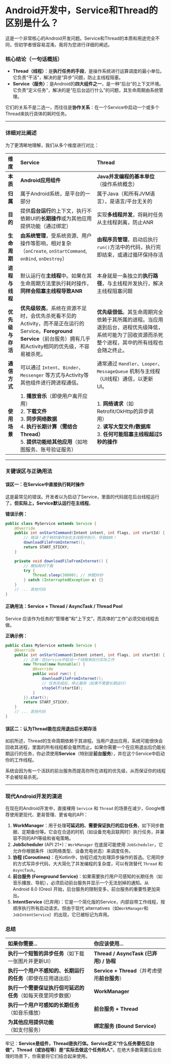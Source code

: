 # Android开发中，Service和Thread的区别是什么？

这是一个非常核心的Android开发问题。Service和Thread的本质和用途完全不同，但初学者很容易混淆。我将为您进行详细的阐述。

### 核心结论（一句话概括）

*   **Thread（线程）**：是**执行任务的手段**，是操作系统进行运算调度的最小单位。它负责“干活”，解决的是“异步”问题，防止主线程阻塞。
*   **Service（服务）**：是Android的**四大组件之一**，是一种“后台”的上下文环境。它负责“定义任务”，解决的是“在后台运行什么”的问题，其生命周期由系统管理。

它们的关系不是二选一，而往往是**协作关系**：在一个Service中启动一个或多个Thread来执行具体的耗时任务。

---

### 详细对比阐述

为了更清晰地理解，我们从多个维度进行对比：

| 维度 | Service | Thread |
| :--- | :--- | :--- |
| **本质** | **Android应用组件** | **Java并发编程的基本单位**（操作系统概念） |
| **归属** | 属于Android系统，是平台的一部分 | 属于Java（和所有JVM语言），是语言/平台无关的 |
| **目的** | 提供**后台运行**的上下文，执行不依赖UI的**长期操作**或为其他应用提供功能（通过绑定） | 实现**多线程并发**，将耗时任务从主线程剥离，防止ANR |
| **生命周期** | **由系统管理**，受系统资源、用户操作等影响，相对复杂（`onCreate`, `onStartCommand`, `onBind`, `onDestroy`） | **由程序员管理**，启动后执行`run()`方法中的代码，执行完即结束，或通过循环保持存活 |
| **进程与线程** | 默认运行在**主线程**中。如果在其生命周期方法里执行耗时操作，**同样会阻塞主线程导致ANR** | 本身就是一条独立的**执行路径**，与主线程并发执行，解决主线程阻塞问题 |
| **优先级与存活** | **优先级较高**。系统在资源不足时，会优先杀死看不见的Activity，而不是正在运行的Service。**Foreground Service**（前台服务）拥有几乎和Activity相同的优先级，不容易被杀死。 | **优先级很低**。其生命周期完全依赖于其所属的进程。当应用退到后台，进程优先级降低，系统可能为了回收资源而杀死整个进程，其中的所有线程也会随之终止。 |
| **通信方式** | 可以通过 `Intent`、`Binder`、`Messenger` 等方式与Activity等其他组件进行跨进程通信。 | 通常通过 `Handler`、`Looper`、`MessageQueue` 机制与主线程（UI线程）通信，以更新UI。 |
| **使用场景** | 1. **播放音乐**（即使用户离开应用）<br>2. **下载文件**<br>3. **同步网络数据**<br>4. **执行长期计算（需结合Thread）**<br>5. **提供功能给其他应用**（如地图服务、账号验证服务） | 1. **网络请求**（如Retrofit/OkHttp的异步调用）<br>2. **读写大型文件/数据库**<br>3. **任何可能阻塞主线程超过5秒的操作** |

---

### 关键误区与正确用法

#### 误区一：在Service中直接执行耗时操作
这是最常见的错误。开发者以为启动了Service，里面的代码就在后台线程运行了。**但实际上，Service默认运行在主线程**。

**错误示例：**
```java
public class MyService extends Service {
    @Override
    public int onStartCommand(Intent intent, int flags, int startId) {
        // 错误！这个耗时操作会在主线程中执行，导致ANR！
        downloadFileFromInternet();
        return START_STICKY;
    }

    private void downloadFileFromInternet() {
        // 模拟耗时下载
        try {
            Thread.sleep(30000); // 休眠30秒
        } catch (InterruptedException e) {}
    }
    // ... 其他代码
}
```

#### 正确用法：Service + Thread / AsyncTask / Thread Pool
Service 应该作为任务的“管理者”和“上下文”，而具体的“工作”必须交给线程去做。

**正确示例：**
```java
public class MyService extends Service {
    @Override
    public int onStartCommand(Intent intent, int flags, int startId) {
        // 正确：在Service中启动一个线程来执行实际工作
        new Thread(new Runnable() {
            @Override
            public void run() {
                downloadFileFromInternet();
                // 任务完成后，停止服务（如果不需要长期运行）
                stopSelf(startId);
            }
        }).start();
        return START_STICKY;
    }
    // ... 其他代码
}
```

#### 误区二：认为Thread能在应用退出后长期存活
如前所述，Thread的生命周期依赖于其进程。当用户退出应用，系统可能很快会回收其进程，里面的所有线程都会戛然而止。如果你需要一个在应用退出后仍能长期运行的任务，你必须使用**Service**（特别是**前台服务**），并在这个Service中启动你的工作线程。

系统会因为有一个活跃的前台服务而提高你所在进程的优先级，从而保证你的线程不会被轻易杀死。

---

### 现代Android开发的演进

在现在的Android开发中，直接裸用 `Service` 和 `Thread` 的场景在减少，Google推荐使用更现代、更易管理、更省电的API：

1.  **WorkManager**：用于处理**可延迟的、需要保证执行的后台任务**，如下同步数据、定期备份等。它会在合适的时机（如设备充电且联网时）执行任务，并兼容不同的API等级和省电策略。
2.  **JobScheduler** (API 21+)：`WorkManager` 在底层可能使用 `JobScheduler`，它允许你根据条件（如网络类型、设备充电状态）来调度任务。
3.  **协程 (Coroutines)**：在Kotlin中，协程已成为处理异步操作的首选。它用同步的方式写异步代码，大大简化了并发编程的复杂度，可以有效替代 `Thread` 和 `AsyncTask`。
4.  **前台服务 (Foreground Service)**：如果需要执行用户可感知的长期任务（如音乐播放、导航），必须启动前台服务并显示一个无法划掉的通知。从 Android 8.0 (Oreo) 开始，后台服务的限制变多，前台服务的重要性更加突出。
5.  **IntentService** (已弃用)：它是一个简化版的Service，内部自带工作线程，按顺序执行所有启动请求。但由于现代 alternatives（如`WorkManager`和`JobIntentService`）的出现，它已被标记为弃用。

### 总结

| 如果你需要... | 你应该使用... |
| :--- | :--- |
| **执行一个短暂的异步任务**（如下载一张图片并更新UI） | **Thread / AsyncTask (已弃用) / 协程** |
| **执行一个用户不感知的、长期运行的任务**（即使在应用退出后） | **Service + Thread**（并考虑使用**前台服务**） |
| **执行一个需要保证执行但可延迟的任务**（如每天夜里同步数据） | **WorkManager** |
| **执行一个用户可感知的长期任务**（如音乐播放） | **前台服务 + Thread** |
| **为其他应用提供功能**（如支付服务） | **绑定服务 (Bound Service)** |

牢记：**Service是组件，Thread是执行体。Service定义“什么任务要在后台做”，Thread（或协程等）是“实际去做这个任务的人”**。在绝大多数需要后台处理的场景下，你需要将它们结合起来使用。
